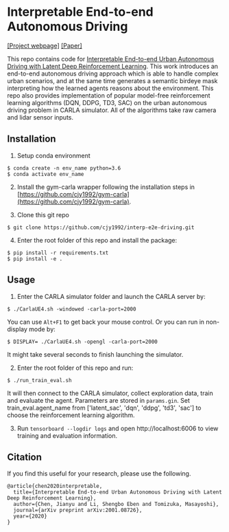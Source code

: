 # Interpretable End-to-end Autonomous Driving
[[Project webpage]](https://sites.google.com/berkeley.edu/interp-e2e/) [[Paper]](https://arxiv.org/abs/2001.08726)

This repo contains code for [Interpretable End-to-end Urban Autonomous Driving with Latent Deep Reinforcement Learning](https://arxiv.org/abs/2001.08726). This work introduces an end-to-end autonomous driving approach which is able to handle complex urban scenarios, and at the same time generates a semantic birdeye mask interpreting how the learned agents reasons about the environment. This repo also provides implementation of popular model-free reinforcement learning algorithms (DQN, DDPG, TD3, SAC) on the urban autonomous driving problem in CARLA simulator. All of the algorithms take raw camera and lidar sensor inputs.

## Installation
1. Setup conda environment
```
$ conda create -n env_name python=3.6
$ conda activate env_name
```

2. Install the gym-carla wrapper following the installation steps in [https://github.com/cjy1992/gym-carla](https://github.com/cjy1992/gym-carla).

3. Clone this git repo
```
$ git clone https://github.com/cjy1992/interp-e2e-driving.git
```

4. Enter the root folder of this repo and install the package:
```
$ pip install -r requirements.txt
$ pip install -e .
```

## Usage
1. Enter the CARLA simulator folder and launch the CARLA server by:
```
$ ./CarlaUE4.sh -windowed -carla-port=2000
```
You can use ```Alt+F1``` to get back your mouse control.
Or you can run in non-display mode by:
```
$ DISPLAY= ./CarlaUE4.sh -opengl -carla-port=2000
```
It might take several seconds to finish launching the simulator.

2. Enter the root folder of this repo and run:
```
$ ./run_train_eval.sh
```
It will then connect to the CARLA simulator, collect exploration data, train and evaluate the agent. Parameters are stored in ```params.gin```. Set train_eval.agent_name from ['latent_sac', 'dqn', 'ddpg', 'td3', 'sac'] to choose the reinforcement learning algorithm.

3. Run `tensorboard --logdir logs` and open http://localhost:6006 to view training and evaluation information.

## Citation
If you find this useful for your research, please use the following.

```
@article{chen2020interpretable,
  title={Interpretable End-to-end Urban Autonomous Driving with Latent Deep Reinforcement Learning},
  author={Chen, Jianyu and Li, Shengbo Eben and Tomizuka, Masayoshi},
  journal={arXiv preprint arXiv:2001.08726},
  year={2020}
}
```
